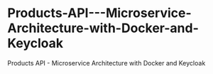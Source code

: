 # Products-API---Microservice-Architecture-with-Docker-and-Keycloak
Products API - Microservice Architecture with Docker and Keycloak
